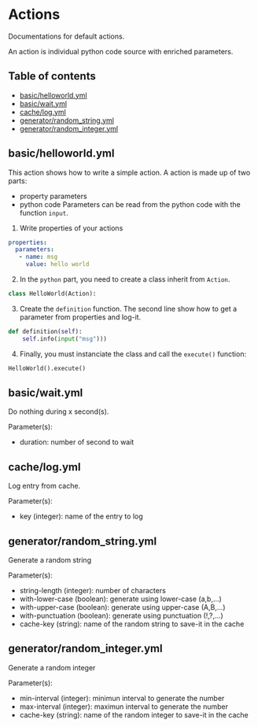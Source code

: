 # Actions

Documentations for default actions.

An action is individual python code source with enriched parameters.

## Table of contents
* [basic/helloworld.yml](#basichelloworldyml)
* [basic/wait.yml](#basicwaityml)
* [cache/log.yml](#cachelogyml)
* [generator/random_string.yml](#generatorrandom_stringyml)
* [generator/random_integer.yml](#generatorrandom_integeryml)
    
## basic/helloworld.yml

This action shows how to write a simple action. 
A action is made up of two parts:
- property parameters
- python code
Parameters can be read from the python code with the function `input`.

1. Write properties of your actions

```yaml
properties:
  parameters:
   - name: msg
     value: hello world
```

2. In the `python` part, you need to create a class inherit from `Action`.

```python
class HelloWorld(Action):
```

3. Create the `definition` function.
The second line show how to get a parameter from properties and log-it.

```python
def definition(self):
    self.info(input("msg")))
```

4. Finally, you must instanciate the class and call the `execute()` function:

```python
HelloWorld().execute()
```

## basic/wait.yml

Do nothing during x second(s).

Parameter(s):
- duration: number of second to wait

## cache/log.yml

Log entry from cache.

Parameter(s):
- key (integer): name of the entry to log

## generator/random_string.yml

Generate a random string

Parameter(s):
- string-length (integer): number of characters
- with-lower-case (boolean): generate using lower-case (a,b,...)
- with-upper-case (boolean): generate using upper-case (A,B,...)
- with-punctuation (boolean): generate using punctuation (!,?,...)
- cache-key (string): name of the random string to save-it in the cache

## generator/random_integer.yml

Generate a random integer

Parameter(s):
- min-interval (integer): minimun interval to generate the number
- max-interval (integer): maximun interval to generate the number
- cache-key (string): name of the random integer to save-it in the cache
